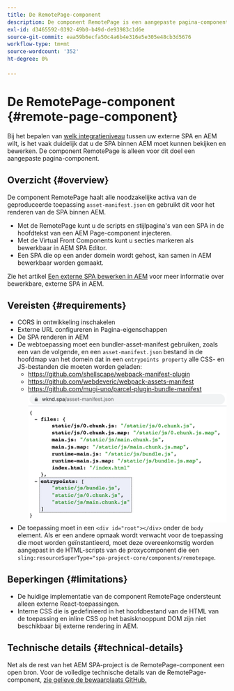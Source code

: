 ```yaml
---
title: De RemotePage-component
description: De component RemotePage is een aangepaste pagina-component voor het bewerken van SPA op afstand in AEM.
exl-id: d3465592-0392-49b0-b49d-de93983c1d6e
source-git-commit: eaa59b6ecfa50c4a6b4e316e5e305e48cb3d5676
workflow-type: tm+mt
source-wordcount: '352'
ht-degree: 0%

---
```


# De RemotePage-component {#remote-page-component}

Bij het bepalen van [welk integratieniveau](/help/implementing/developing/headful-headless.md) tussen uw externe SPA en AEM wilt, is het vaak duidelijk dat u de SPA binnen AEM moet kunnen bekijken en bewerken. De component RemotePage is alleen voor dit doel een aangepaste pagina-component.

## Overzicht {#overview}

De component RemotePage haalt alle noodzakelijke activa van de geproduceerde toepassing `asset-manifest.json` en gebruikt dit voor het renderen van de SPA binnen AEM.

* Met de RemotePage kunt u de scripts en stijlpagina&#39;s van een SPA in de hoofdtekst van een AEM Page-component injecteren.
* Met de Virtual Front Components kunt u secties markeren als bewerkbaar in AEM SPA Editor.
* Een SPA die op een ander domein wordt gehost, kan samen in AEM bewerkbaar worden gemaakt.

Zie het artikel [Een externe SPA bewerken in AEM](editing-external-spa.md) voor meer informatie over bewerkbare, externe SPA in AEM.

## Vereisten {#requirements}

* CORS in ontwikkeling inschakelen
* Externe URL configureren in Pagina-eigenschappen
* De SPA renderen in AEM
* De webtoepassing moet een bundler-asset-manifest gebruiken, zoals een van de volgende, en een `asset-manifest.json` bestand in de hoofdmap van het domein dat in een `entrypoints property` alle CSS- en JS-bestanden die moeten worden geladen:
   * https://github.com/shellscape/webpack-manifest-plugin
   * https://github.com/webdeveric/webpack-assets-manifest
   * https://github.com/mugi-uno/parcel-plugin-bundle-manifest
      ![entrypoints, voorbeeld van eigenschap](assets/asset-manifest-entrypoints.png)
* De toepassing moet in een `<div id="root"></div>` onder de `body` element. Als er een andere opmaak wordt verwacht voor de toepassing die moet worden geïnstantieerd, moet deze overeenkomstig worden aangepast in de HTML-scripts van de proxycomponent die een `sling:resourceSuperType="spa-project-core/components/remotepage`.

## Beperkingen {#limitations}

* De huidige implementatie van de component RemotePage ondersteunt alleen externe React-toepassingen.
* Interne CSS die is gedefinieerd in het hoofdbestand van de HTML van de toepassing en inline CSS op het basisknooppunt DOM zijn niet beschikbaar bij externe rendering in AEM.

## Technische details {#technical-details}

Net als de rest van het AEM SPA-project is de RemotePage-component een open bron. Voor de volledige technische details van de RemotePage-component, [zie gelieve de bewaarplaats GitHub.](https://github.com/adobe/aem-spa-project-core/tree/master/ui.apps/src/main/content/jcr_root/apps/spa-project-core/components/remotepage)
